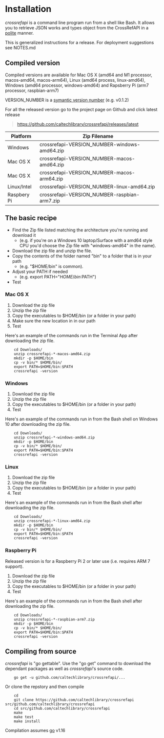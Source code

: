
Installation
============

*crossrefapi* is a command line program run from a shell like Bash. It allows you to retrieve JSON works and types object from the CrossRefAPI in a
[polite](https://github.com/CrossRef/rest-api-doc#etiquette) manner.

This is generalized instructions for a release.  For deployment suggestions see NOTES.md

Compiled version
----------------

Compiled versions are available for Mac OS X (amd64 and M1 processor, macos-amd64, macos-arm64), Linux (amd64 process, linux-amd64), 
Windows (amd64 processor, windows-amd64) and Rapsberry Pi (arm7 processor, raspbian-arm7)

VERSION_NUMBER is a [symantic version number](http://semver.org/) (e.g. v0.1.2)


For all the released version go to the project page on Github and click latest release

>    https://github.com/caltechlibrary/crossrefapi/releases/latest


| Platform    | Zip Filename                             |
|-------------|------------------------------------------|
| Windows     | crossrefapi-VERSION_NUMBER-windows-amd64.zip |
| Mac OS X    | crossrefapi-VERSION_NUMBER-macos-amd64.zip  |
| Mac OS X    | crossrefapi-VERSION_NUMBER-macos-arm64.zip  |
| Linux/Intel | crossrefapi-VERSION_NUMBER-linux-amd64.zip   |
| Raspbery Pi | crossrefapi-VERSION_NUMBER-raspbian-arm7.zip |


The basic recipe
----------------

+ Find the Zip file listed matching the architecture you're running and download it
    + (e.g. if you're on a Windows 10 laptop/Surface with a amd64 style CPU you'd choose the Zip file with "windows-amd64" in the name).
+ Download the zip file and unzip the file.
+ Copy the contents of the folder named "bin" to a folder that is in your path 
    + (e.g. "$HOME/bin" is common).
+ Adjust your PATH if needed
    + (e.g. export PATH="$HOME/bin:$PATH")
+ Test


### Mac OS X

1. Download the zip file
2. Unzip the zip file
3. Copy the executables to $HOME/bin (or a folder in your path)
4. Make sure the new location in in our path
5. Test

Here's an example of the commands run in the Terminal App after downloading the 
zip file.

```shell
    cd Downloads/
    unzip crossrefapi-*-macos-amd64.zip
    mkdir -p $HOME/bin
    cp -v bin/* $HOME/bin/
    export PATH=$HOME/bin:$PATH
    crossrefapi -version
```

### Windows

1. Download the zip file
2. Unzip the zip file
3. Copy the executables to $HOME/bin (or a folder in your path)
4. Test

Here's an example of the commands run in from the Bash shell on Windows 10 after
downloading the zip file.

```shell
    cd Downloads/
    unzip crossrefapi-*-windows-amd64.zip
    mkdir -p $HOME/bin
    cp -v bin/* $HOME/bin/
    export PATH=$HOME/bin:$PATH
    crossrefapi -version
```


### Linux 

1. Download the zip file
2. Unzip the zip file
3. Copy the executables to $HOME/bin (or a folder in your path)
4. Test

Here's an example of the commands run in from the Bash shell after
downloading the zip file.

```shell
    cd Downloads/
    unzip crossrefapi-*-linux-amd64.zip
    mkdir -p $HOME/bin
    cp -v bin/* $HOME/bin/
    export PATH=$HOME/bin:$PATH
    crossrefapi -version
```


### Raspberry Pi

Released version is for a Raspberry Pi 2 or later use (i.e. requires ARM 7 support).

1. Download the zip file
2. Unzip the zip file
3. Copy the executables to $HOME/bin (or a folder in your path)
4. Test

Here's an example of the commands run in from the Bash shell after
downloading the zip file.

```shell
    cd Downloads/
    unzip crossrefapi-*-raspbian-arm7.zip
    mkdir -p $HOME/bin
    cp -v bin/* $HOME/bin/
    export PATH=$HOME/bin:$PATH
    crossrefapi -version
```


Compiling from source
---------------------

_crossrefapi_ is "go gettable".  Use the "go get" command to download the dependant packages
as well as _crossrefapi_'s source code. 


```shell
    go get -u github.com/caltechlibrary/crossrefapi/...
```

Or clone the repstory and then compile

```shell
    cd
    git clone https://github.com/caltechlibrary/crossrefapi src/github.com/caltechlibrary/crossrefapi
    cd src/github.com/caltechlibrary/crossrefapi
    make
    make test
    make install
```

Compilation assumes [go](https://github.com/golang/go) v1.16

